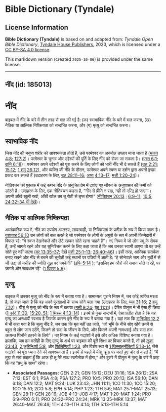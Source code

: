 # Bible Dictionary (Tyndale)

## License Information

**Bible Dictionary (Tyndale)** is based on and adapted from: _Tyndale Open Bible Dictionary_, [Tyndale House Publishers](https://tyndaleopenresources.com/), 2023, which is licensed under a [CC BY-SA 4.0 license](https://creativecommons.org/licenses/by-sa/4.0/legalcode.en).

This markdown version (created `2025-10-06`) is provided under the same license.



--------------------------------

## नींद (id: 185013)

नींद
====

बाइबल में नींद के बारे में तीन तरह से बात की गई है: (क) स्वाभाविक नींद के बारे में बात करना, (ख) नैतिक या आत्मिक निष्क्रियता को सन्दर्भित करना, और (ग) मृत्यु को सन्दर्भित करना।

स्वाभाविक नींद
--------------

जिस नींद की मनुष्य शरीर को आवश्यकता होती है, उसे परमेश्वर का अनमोल उपहार माना जाता है ([भजन 4:8](https://ref.ly/Ps4:8); [127:2](https://ref.ly/Ps127:2))। परमेश्वर के चुनाव और उद्देश्यों की पूर्ति के लिए नींद को रोका जा सकता है। ([एस्त 6:1](https://ref.ly/Esth6:1); [दानि 6:18](https://ref.ly/Dan6:18))। परमेश्वर अपने उद्देश्यों को पूरा करने के लिए लोगों को भारी नींद भी दे सकते हैं ([उत 2:21](https://ref.ly/Gen2:21); [15:12](https://ref.ly/Gen15:12); [1 शमू 26:12](https://ref.ly/1Sam26:12)), और व्यक्ति की नींद के दौरान, परमेश्वर अपने स्वप्न या दर्शन द्वारा अपनी इच्छा प्रकट कर सकते हैं (उदाहरण के लिए, [उत 28:11–16](https://ref.ly/Gen28:11-Gen28:16); [अय्यू 4:13–17](https://ref.ly/Job4:13-Job4:17); [मत्ती 1:20–24](https://ref.ly/Matt1:20-Matt1:24))।

नीतिवचन की पुस्तक में कई कथन नींद के अनुचित प्रेम में दर्शाए गए जीवन के अनुशासन की कमी को डांटते हैं। उदाहरण के लिए, एक नीतिवचन कहता है, “नींद से प्रीति न रख, नहीं तो दरिद्र हो जाएगा। अपनी आँखें खुली रखो, आँखें खोल तब तू रोटी से तृप्त होगा!” ([नीतिवचन 20:13](https://ref.ly/Prov20:13) ; [6:9–11](https://ref.ly/Prov6:9-Prov6:11); [10:5](https://ref.ly/Prov10:5); [24:32–34 भी देखें](https://ref.ly/Prov24:32-Prov24:34))।

नैतिक या आत्मिक निष्क्रियता
---------------------------

आलंकारिक रूप में, नींद का उपयोग आलस्य, लापरवाही, या निष्क्रियता के प्रतीक के रूप में किया जाता है। [यशायाह 56:10](https://ref.ly/Isa56:10) उन लोगों की बात करते है जो परमेश्वर के लोगों के अगुवों के रूप में अपनी जिम्मेदारी में विफल रहे: “वे स्वप्न देखनेवाले और लेटे रहकर सोते रहना चाहते हैं”। नए नियम में जो लोग प्रभु के सेवक हैं, उन्हें जागते रहने और यह सुनिश्चित करने के लिए कहा जाता है कि जब उनका स्वामी आएगा तो वह उन्हें सोते हुए नहीं पाएगा ([मर 13:35–37](https://ref.ly/Mark13:35-Mark13:37); देखें [मत्ती 25:1–13](https://ref.ly/Matt25:1-Matt25:13); [26:40–46](https://ref.ly/Matt26:40-Matt26:46))। इसी तरह, आत्मिक सतर्कता बनाए रखने और नींद से बचने की चुनौती कई स्थानों पर पत्रियों में आती है: “हे सोनेवाले जाग और मुर्दों में से जी उठ; तो मसीह की ज्योति तुझ पर चमकेगी” ([इफि 5:14](https://ref.ly/Eph5:14) ); “इसलिए हम औरों की समान सोते न रहें, पर जागते और सावधान रहें” ([1 थिस्स 5:6](https://ref.ly/1Thess5:6))।

मृत्यु
------

बाइबल में अक्सर मृत्यु को नींद के रूप में बताया गया है। सामान्यतः पुराने नियम में, जब कोई व्यक्ति मरता है, तो कहा जाता है कि वह अपने पुरखाओं के साथ सोने चला गया (उदाहरण के लिए, [व्यव 31:16](https://ref.ly/Deut31:16); [2 शमू 7:12](https://ref.ly/2Sam7:12))। यीशु ने मृत्यु को नींद के रूप में बताया ([मत्ती 9:24](https://ref.ly/Matt9:24); [यूह 11:11](https://ref.ly/John11:11))। प्रेरित पौलुस ने भी ऐसा ही किया ([1 कुरि 11:30](https://ref.ly/1Cor11:30); [15:20, 51](https://ref.ly/1Cor15:20); [1 थिस्स 4:13–14](https://ref.ly/1Thess4:13-1Thess4:14))। इनमें से कुछ सन्दर्भों में, ऐसा प्रतीत होता है कि यह मृत्यु का अस्थायी स्वभाव है जिसके कारण इसे नींद के रूप में बताया गया है। यहां तक कि [दानिय्येल 12:2](https://ref.ly/Dan12:2) में भी कहा गया है कि मृत्यु नींद है, जब तक कि मृत नहीं उठ जाते, “जो भूमि के नीचे सोए रहेंगे उनमें से बहुत से लोग जाग उठेंगे, कितने तो सदा के जीवन के लिये, और कितने अपनी नामधराई और सदा तक अत्यन्त घिनौने ठहरने के लिये”। नए नियम के कई गद्यांशों में इसे और अधिक विशिष्ट बनाया गया है। हालांकि, जब हम मसीही के लिए मृत्यु के अर्थ पर बाइबल की पूरी शिक्षा पर विचार करते हैं, तो हमें [लूका 23:43](https://ref.ly/Luke23:43), [2 कुरिन्थियों 5:8](https://ref.ly/2Cor5:8), और [फिलिप्पियों 1:23](https://ref.ly/Phil1:23), और विशेष रूप से [1 थिस्सलुनीकियों 5:13–14](https://ref.ly/1Thess5:13-1Thess5:14) जैसे गद्यांशों को पूरा ध्यान देने की आवश्यकता है। इनमें से पहले में यीशु क्रूस पर मरते हुए चोर से कहते हैं, “मैं तुझ से सच कहता हूँ कि आज ही तू मेरे साथ स्वर्गलोक में होगा,” और दूसरे में पौलुस ने मृत्यु के बारे में कहा कि वह “प्रभु के साथ” रहेगा।

* **Associated Passages:** GEN 2:21; GEN 15:12; DEU 31:16; 1SA 26:12; 2SA 7:12; EST 6:1; PSA 4:8; PSA 127:2; PRO 10:5; PRO 20:13; ISA 56:10; DAN 6:18; DAN 12:2; MAT 9:24; LUK 23:43; JHN 11:11; 1CO 11:30; 1CO 15:20; 1CO 15:51; 2CO 5:8; EPH 5:14; PHP 1:23; 1TH 5:6; MAT 25:1–MAT 25:13; GEN 28:11–GEN 28:16; JOB 4:13–JOB 4:17; MAT 1:20–MAT 1:24; PRO 6:9–PRO 6:11; PRO 24:32–PRO 24:34; MRK 13:35–MRK 13:37; MAT 26:40–MAT 26:46; 1TH 4:13–1TH 4:14; 1TH 5:13–1TH 5:14

